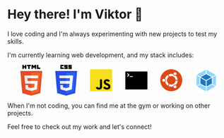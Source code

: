 # Hey there! I'm Viktor 👋

I love coding and I'm always experimenting with new projects to test my skills.

I'm currently learning web development, and my stack includes:

<div style="display: flex; justify-content: space-evenly; align-items: center; width: 100%;">
  <img src="https://github.com/555Viktor/555Viktor/blob/main/assets/html-5.svg" width="50" />
  <img src="https://github.com/555Viktor/555Viktor/blob/main/assets/css-3.svg" width="50" />
  <img src="https://github.com/555Viktor/555Viktor/blob/main/assets/javascript.svg" width="50" />
  <img src="https://github.com/555Viktor/555Viktor/blob/main/assets/terminal.svg" width="50" />
  <img src="https://github.com/555Viktor/555Viktor/blob/main/assets/ubuntu.svg" width="50" />
  <img src="https://github.com/555Viktor/555Viktor/blob/main/assets/webpack.svg" width="50" />
</div>

When I'm not coding, you can find me at the gym or working on other projects.

Feel free to check out my work and let's connect!
